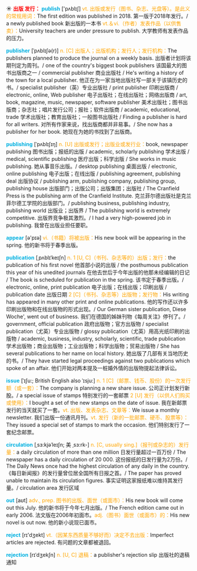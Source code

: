 ☀ <font color="red">**出版 发行：**</font>
<font color="sky blue">**publish**</font> ['pʌblɪʃ] 
<font color="orange">vt. 出版或发行（图书、杂志、光盘等）。是此义的常规用词：</font>The first edition was published in 2018. 第一版于2018年发行。/ a newly published book 新出版的一本书 <font color="orange">vt.＆vi.（作者）发表作品（以供售卖）：</font>University teachers are under pressure to publish. 大学教师有发表作品的压力。
           
<font color="sky blue">**publisher**</font> [ˈpʌblɪʃə(r)]
<font color="orange">n. [C] 出版人；出版机构；发行人；发行机构：</font>The publishers planned to produce the journal on a weekly basis. 出版者计划将该期刊定为周刊。/ one of the country's biggest book publishers 该国最大的图书出版商之一 / commercial publisher 商业出版社 / He's writing a history of the town for a local publisher. 他正在为一家当地出版社写一部关于该镇历史的书。/ specialist publisher（英）专业出版社 / print publisher 印刷出版商 / electronic, online, Web publisher 电子出版社；在线出版社；网络出版商 / art, book, magazine, music, newspaper, software publisher 美术出版社；图书出版商；杂志社；唱片发行公司；报社；软件出版商 / academic, educational, trade 学术出版社；教育出版社；一般图书出版社 / Finding a publisher is hard for all writers. 对所有作家来说，找出版商都并非易事。/ She now has a publisher for her book. 她现在为她的书找到了出版商。

<font color="sky blue">**publishing**</font> [ˈpʌblɪʃɪŋ]
<font color="orange">n. [U] 出版或发行；出版业或发行业：</font>book, newspaper publishing 图书出版；报纸的出版 / academic, scholarly publishing 学术出版 / medical, scientific publishing 医疗出版；科学出版 / She works in music publishing. 她从事音乐出版。/ desktop publishing 桌面出版 / electronic, online publishing 电子出版；在线出版 / publishing agreement, publishing deal 出版协议 / publishing arm, publishing company, publishing group, publishing house 出版部门；出版公司；出版集团；出版社 / The Cranfield Press is the publishing arm of the Cranfield Institute. 克兰菲尔德出版社是克兰菲尔德工学院的出版部门。/ publishing business, publishing industry, publishing world 出版业；出版界 / The publishing world is extremely competitive. 出版界竞争极其激烈。/ I had a very high-powered job in publishing. 我曾在出版业担任要职。

<font color="sky blue">**appear**</font> [ə'pɪə] 
<font color="orange">vi.（书籍）将被出版：</font>His new book will be appearing in the spring. 他的新书将于春季出版。
                      
<font color="sky blue">**publication**</font> [ˌpʌblɪˈkeɪʃn]
<font color="orange">n. 1 [U, C]（书刊、杂志等的）出版；发行：</font>the publication of his first novel 他首部小说的出版 / the posthumous publication this year of his unedited journals 在他去世后于今年出版的他那未经编辑的日记 / The book is scheduled for publication in the spring. 该书定于春季出版。/ electronic, online, print publication 电子出版；在线出版；印刷出版 / publication date 出版日期 <font color="orange">2 [C]（书刊、杂志等）出版物；发行物：</font>His writing has appeared in many other print and online publications. 他的写作还以许多印刷出版物和在线出版物的形式出现。/ Our German sister publication, Diese Woche', went out of business. 我们在德国的姊妹刊物《每周关注》停刊了。/ government, official publication 政府出版物；官方出版物 / specialist publication（尤英）专业出版物 / glossy publication（尤英）用高光纸印刷的出版物 / academic, business, industry, scholarly, scientific, trade publication 学术出版物；商业出版物；工业出版物；科学出版物；贸易出版物 / She has several publications to her name on local history. 她出版了几部有关当地历史的书。/ They have started legal proceedings against two publications which spoke of an affair. 他们开始对两本提及一桩婚外情的出版物提起法律诉讼。

<font color="sky blue">**issue**</font> [ˈɪʃu:; British English also ˈɪsju:]
<font color="orange">n. 1 [C]（邮票、钱币、股份）的一次发行额（或一套）：</font>The company is planning a new share issue. 公司正计划发行新股。/ a special issue of stamps 特别发行的一套邮票 <font color="orange">2 [U] 发行（以供人们购买或使用）：</font>I bought a set of the new stamps on the date of issue. 我在新邮票发行的当天就买了一套。<font color="orange">vt. 出版、发表杂志、文章等：</font>We issue a monthly newsletter. 我们出版一份通讯月刊。<font color="orange">vt. 发行（新的一批邮票、硬币、股票等）：</font>They issued a special set of stamps to mark the occasion. 他们特别发行了一套纪念邮票。
           
<font color="sky blue">**circulation**</font> [ˌsɜ:kjəˈleɪʃn; 美 ˌsɜ:rk-]
<font color="orange">n. [C, usually sing.]（报刊或杂志的）发行量：</font>a daily circulation of more than one million 日发行量超过一百万份 / The newspaper has a daily circulation of 20 000. 这份报纸的日发行量为2万份。/ The Daily News once had the highest circulation of any daily in the country.《每日新闻报》的发行量曾位居全国所有日报之首。/ The paper has proved unable to maintain its circulation figures. 事实证明这家报纸难以维持其发行量。/ circulation area 发行区域

<font color="sky blue">**out**</font> [aʊt] 
<font color="orange">adv., prep. 图书的出版、面世（或面市）：</font>His new book will come out this July. 他的新书将于今年七月出版。/ The French edition came out in early 2006. 法文版在2006年初面市。<font color="orange">adj.（图书）面世（或面市）的：</font>His new novel is out now. 他的新小说现已面市。

<font color="sky blue">**reject**</font> [rɪ'dӡekt] 
<font color="orange">vt.（因某东西质量不够好而）决定不去出版：</font>Imperfect articles are rejected. 有问题的文章都被退回。
           
<font color="sky blue">**rejection**</font> [rɪˈdʒekʃn]
<font color="orange">n. [U, C] 退稿：</font>a publisher's rejection slip 出版社的退稿通知